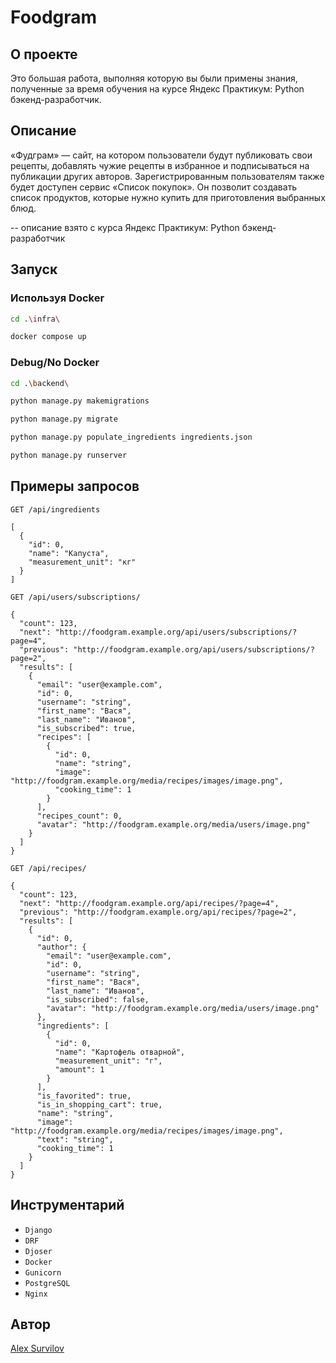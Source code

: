 # Foodgram
## О проекте
Это большая работа, выполняя которую вы были примены знания, полученные за время обучения на курсе Яндекс Практикум: Python бэкенд-разработчик.

## Описание 
«Фудграм» — сайт, на котором пользователи будут публиковать свои рецепты, добавлять чужие рецепты в избранное и подписываться на публикации других авторов. Зарегистрированным пользователям также будет доступен сервис «Список покупок». Он позволит создавать список продуктов, которые нужно купить для приготовления выбранных блюд.

-- описание взято с курса Яндекс Практикум: Python бэкенд-разработчик
## Запуск
### Используя Docker
```bash
cd .\infra\
```
```bash
docker compose up
```
### Debug/No Docker
```bash
cd .\backend\
```
```bash
python manage.py makemigrations
```
```bash
python manage.py migrate
```
```bash
python manage.py populate_ingredients ingredients.json
```
```bash
python manage.py runserver
```

## Примеры запросов
```
GET /api/ingredients

[
  {
    "id": 0,
    "name": "Капуста",
    "measurement_unit": "кг"
  }
]
```
```
GET /api/users/subscriptions/

{
  "count": 123,
  "next": "http://foodgram.example.org/api/users/subscriptions/?page=4",
  "previous": "http://foodgram.example.org/api/users/subscriptions/?page=2",
  "results": [
    {
      "email": "user@example.com",
      "id": 0,
      "username": "string",
      "first_name": "Вася",
      "last_name": "Иванов",
      "is_subscribed": true,
      "recipes": [
        {
          "id": 0,
          "name": "string",
          "image": "http://foodgram.example.org/media/recipes/images/image.png",
          "cooking_time": 1
        }
      ],
      "recipes_count": 0,
      "avatar": "http://foodgram.example.org/media/users/image.png"
    }
  ]
}
```
```
GET /api/recipes/

{
  "count": 123,
  "next": "http://foodgram.example.org/api/recipes/?page=4",
  "previous": "http://foodgram.example.org/api/recipes/?page=2",
  "results": [
    {
      "id": 0,
      "author": {
        "email": "user@example.com",
        "id": 0,
        "username": "string",
        "first_name": "Вася",
        "last_name": "Иванов",
        "is_subscribed": false,
        "avatar": "http://foodgram.example.org/media/users/image.png"
      },
      "ingredients": [
        {
          "id": 0,
          "name": "Картофель отварной",
          "measurement_unit": "г",
          "amount": 1
        }
      ],
      "is_favorited": true,
      "is_in_shopping_cart": true,
      "name": "string",
      "image": "http://foodgram.example.org/media/recipes/images/image.png",
      "text": "string",
      "cooking_time": 1
    }
  ]
}
```

## Инструментарий
* `Django`
* `DRF`
* `Djoser`
* `Docker`
* `Gunicorn`
* `PostgreSQL`
* `Nginx`

## Автор

[Alex Survilov](https://github.com/No1CareZ)
